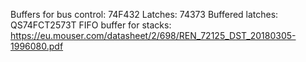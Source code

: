 Buffers for bus control: 	    74F432
Latches: 74373
Buffered latches: QS74FCT2573T
FIFO buffer for stacks: https://eu.mouser.com/datasheet/2/698/REN_72125_DST_20180305-1996080.pdf